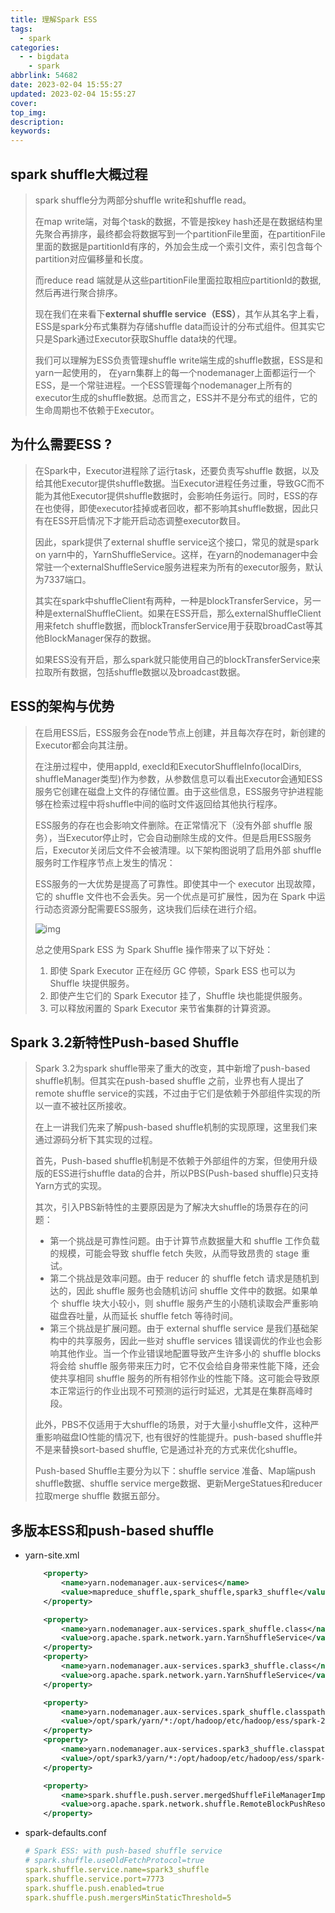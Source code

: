 ```yaml
---
title: 理解Spark ESS
tags:
  - spark
categories:
  - - bigdata
    - spark
abbrlink: 54682
date: 2023-02-04 15:55:27
updated: 2023-02-04 15:55:27
cover:
top_img:
description:
keywords:
---
```


## spark shuffle大概过程

> spark shuffle分为两部分shuffle write和shuffle read。
>
> 在map write端，对每个task的数据，不管是按key hash还是在数据结构里先聚合再排序，最终都会将数据写到一个partitionFile里面，在partitionFile里面的数据是partitionId有序的，外加会生成一个索引文件，索引包含每个partition对应偏移量和长度。
>
> 而reduce read 端就是从这些partitionFile里面拉取相应partitionId的数据, 然后再进行聚合排序。
>
> 现在我们在来看下**external shuffle service（ESS）**，其乍从其名字上看，ESS是spark分布式集群为存储shuffle data而设计的分布式组件。但其实它只是Spark通过Executor获取Shuffle data块的代理。
>
> 我们可以理解为ESS负责管理shuffle write端生成的shuffle数据，ESS是和yarn一起使用的， 在yarn集群上的每一个nodemanager上面都运行一个ESS，是一个常驻进程。一个ESS管理每个nodemanager上所有的executor生成的shuffle数据。总而言之，ESS并不是分布式的组件，它的生命周期也不依赖于Executor。



## 为什么需要ESS ?

> 在Spark中，Executor进程除了运行task，还要负责写shuffle 数据，以及给其他Executor提供shuffle数据。当Executor进程任务过重，导致GC而不能为其他Executor提供shuffle数据时，会影响任务运行。同时，ESS的存在也使得，即使executor挂掉或者回收，都不影响其shuffle数据，因此只有在ESS开启情况下才能开启动态调整executor数目。
>
> 因此，spark提供了external shuffle service这个接口，常见的就是spark on yarn中的，YarnShuffleService。这样，在yarn的nodemanager中会常驻一个externalShuffleService服务进程来为所有的executor服务，默认为7337端口。
>
> 其实在spark中shuffleClient有两种，一种是blockTransferService，另一种是externalShuffleClient。如果在ESS开启，那么externalShuffleClient用来fetch shuffle数据，而blockTransferService用于获取broadCast等其他BlockManager保存的数据。
>
> 如果ESS没有开启，那么spark就只能使用自己的blockTransferService来拉取所有数据，包括shuffle数据以及broadcast数据。

## ESS的架构与优势

> 在启用ESS后，ESS服务会在node节点上创建，并且每次存在时，新创建的Executor都会向其注册。
>
> 在注册过程中，使用appId, execId和ExecutorShuffleInfo(localDirs, shuffleManager类型)作为参数，从参数信息可以看出Executor会通知ESS服务它创建在磁盘上文件的存储位置。由于这些信息，ESS服务守护进程能够在检索过程中将shuffle中间的临时文件返回给其他执行程序。
>
> ESS服务的存在也会影响文件删除。在正常情况下（没有外部 shuffle 服务），当Executor停止时，它会自动删除生成的文件。但是启用ESS服务后，Executor关闭后文件不会被清理。以下架构图说明了启用外部 shuffle 服务时工作程序节点上发生的情况：
>
> ESS服务的一大优势是提高了可靠性。即使其中一个 executor 出现故障，它的 shuffle 文件也不会丢失。另一个优点是可扩展性，因为在 Spark 中运行动态资源分配需要ESS服务，这块我们后续在进行介绍。
>
> ![img](https://pic1.zhimg.com/v2-cd760897dadf45fdbdcdd278032d5bbc_r.jpg)
>
> 总之使用Spark ESS 为 Spark Shuffle 操作带来了以下好处：
>
> 1. 即使 Spark Executor 正在经历 GC 停顿，Spark ESS 也可以为 Shuffle 块提供服务。
> 2. 即使产生它们的 Spark Executor 挂了，Shuffle 块也能提供服务。
> 3. 可以释放闲置的 Spark Executor 来节省集群的计算资源。

## Spark 3.2新特性Push-based Shuffle

> Spark 3.2为spark shuffle带来了重大的改变，其中新增了push-based shuffle机制。但其实在push-based shuffle 之前，业界也有人提出了remote shuffle service的实践，不过由于它们是依赖于外部组件实现的所以一直不被社区所接收。
>
> 在上一讲我们先来了解push-based shuffle机制的实现原理，这里我们来通过源码分析下其实现的过程。
>
> 首先，Push-based shuffle机制是不依赖于外部组件的方案，但使用升级版的ESS进行shuffle data的合并，所以PBS(Push-based shuffle)只支持Yarn方式的实现。
>
> 其次，引入PBS新特性的主要原因是为了解决大shuffle的场景存在的问题：
>
> - 第一个挑战是可靠性问题。由于计算节点数据量大和 shuffle 工作负载的规模，可能会导致 shuffle fetch 失败，从而导致昂贵的 stage 重试。
> - 第二个挑战是效率问题。由于 reducer 的 shuffle fetch 请求是随机到达的，因此 shuffle 服务也会随机访问 shuffle 文件中的数据。如果单个 shuffle 块大小较小，则 shuffle 服务产生的小随机读取会严重影响磁盘吞吐量，从而延长 shuffle fetch 等待时间。
> - 第三个挑战是扩展问题。由于 external shuffle service 是我们基础架构中的共享服务，因此一些对 shuffle services 错误调优的作业也会影响其他作业。当一个作业错误地配置导致产生许多小的 shuffle blocks 将会给 shuffle 服务带来压力时，它不仅会给自身带来性能下降，还会使共享相同 shuffle 服务的所有相邻作业的性能下降。这可能会导致原本正常运行的作业出现不可预测的运行时延迟，尤其是在集群高峰时段。
>
> 此外，PBS不仅适用于大shuffle的场景，对于大量小shuffle文件，这种严重影响磁盘IO性能的情况下, 也有很好的性能提升。push-based shuffle并不是来替换sort-based shuffle, 它是通过补充的方式来优化shuffle。
>
> Push-based Shuffle主要分为以下：shuffle service 准备、Map端push shuffle数据、shuffle service merge数据、更新MergeStatues和reducer拉取merge shuffle 数据五部分。

 

## 多版本ESS和push-based shuffle

- yarn-site.xml

  ```xml
      <property>
          <name>yarn.nodemanager.aux-services</name>
          <value>mapreduce_shuffle,spark_shuffle,spark3_shuffle</value>
      </property>
  
      <property>
          <name>yarn.nodemanager.aux-services.spark_shuffle.class</name>
          <value>org.apache.spark.network.yarn.YarnShuffleService</value>
      </property>
      <property>
          <name>yarn.nodemanager.aux-services.spark3_shuffle.class</name>
          <value>org.apache.spark.network.yarn.YarnShuffleService</value>
      </property>
  
      <property>
          <name>yarn.nodemanager.aux-services.spark_shuffle.classpath</name>
          <value>/opt/spark/yarn/*:/opt/hadoop/etc/hadoop/ess/spark-2-config</value>
      </property>
      <property>
          <name>yarn.nodemanager.aux-services.spark3_shuffle.classpath</name>
          <value>/opt/spark3/yarn/*:/opt/hadoop/etc/hadoop/ess/spark-3-config</value>
      </property>
  
      <property>
          <name>spark.shuffle.push.server.mergedShuffleFileManagerImpl</name>
          <value>org.apache.spark.network.shuffle.RemoteBlockPushResolver</value>
      </property>
  ```

  

- spark-defaults.conf

  ```yaml
  # Spark ESS: with push-based shuffle service
  # spark.shuffle.useOldFetchProtocol=true
  spark.shuffle.service.name=spark3_shuffle
  spark.shuffle.service.port=7773
  spark.shuffle.push.enabled=true
  spark.shuffle.push.mergersMinStaticThreshold=5
  ```

  

